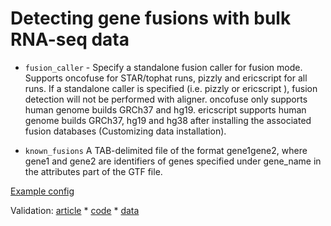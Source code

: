 # Detecting gene fusions with bulk RNA-seq data

- `fusion_caller` - Specify a standalone fusion caller for fusion mode. Supports oncofuse for STAR/tophat runs, pizzly and ericscript for all runs. If a standalone caller is specified (i.e. pizzly or ericscript ), fusion detection will not be performed with aligner. oncofuse only supports human genome builds GRCh37 and hg19. ericscript supports human genome builds GRCh37, hg19 and hg38 after installing the associated fusion databases (Customizing data installation).

- `known_fusions` A TAB-delimited file of the format gene1<tab>gene2, where gene1 and gene2 are identifiers of genes specified under gene_name in the attributes part of the GTF file.


[Example config](https://github.com/bcbio/bcbio-nextgen/blob/master/config/templates/illumina-rnaseq.yaml)
  
Validation: [article](https://www.ncbi.nlm.nih.gov/pmc/articles/PMC6802306/) * [code](https://github.com/fusiontranscripts/FusionBenchmarking) * [data](https://data.broadinstitute.org/Trinity/CTAT_FUSIONTRANS_BENCHMARKING/)
